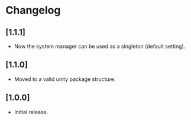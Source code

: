 # Changelog

## [1.1.1] 
- Now the system manager can be used as a singleton (default setting).

## [1.1.0] 
- Moved to a valid unity package structure.

## [1.0.0] 
- Initial release.